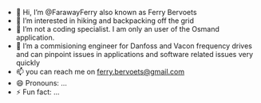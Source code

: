 - 👋 Hi, I’m @FarawayFerry also known as Ferry Bervoets
- 👀 I’m interested in hiking and backpacking off the grid
- 🌱 I’m not a coding specialist. I am only an user of the Osmand application.
- 💞️ I’m a commisioning engineer for Danfoss and Vacon frequency drives and can pinpoint issues in applications and software related issues very quickly
- 📫 you can reach me on ferry.bervoets@gmail.com
- 😄 Pronouns: ...
- ⚡ Fun fact: ...

<!---
FarawayFerry/FarawayFerry is a ✨ special ✨ repository because its `README.md` (this file) appears on your GitHub profile.
You can click the Preview link to take a look at your changes.
--->

